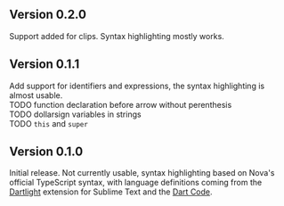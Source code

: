 ## Version 0.2.0

Support added for clips. Syntax highlighting mostly works.

## Version 0.1.1

Add support for identifiers and expressions, the syntax highlighting is almost usable.
<br>TODO function declaration before arrow without perenthesis
<br>TODO dollarsign variables in strings
<br>TODO `this` and `super`

## Version 0.1.0

Initial release. Not currently usable, syntax highlighting based on Nova's official TypeScript syntax, with language definitions coming from the [Dartlight](https://github.com/elMuso/Dartlight) extension for Sublime Text and the [Dart Code](https://github.com/Dart-Code/Dart-Code).

